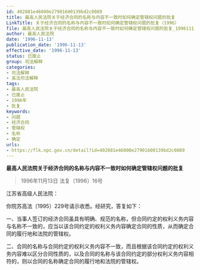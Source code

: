 ```yaml
---
id: 402881e46000e27901600139bd2c0089
title: 最高人民法院关于经济合同的名称与内容不一致时如何确定管辖权问题的批复
LinkTitle: 关于经济合同的名称与内容不一致时如何确定管辖权问题的批复（1996）
file: 最高人民法院关于经济合同的名称与内容不一致时如何确定管辖权问题的批复_19961113_402881e46000e27901600139bd2c0089.docx
author: 最高人民法院
date: '1996-11-13'
publication_date: '1996-11-13'
effective_date: '1996-11-13'
status: 已废止
group: 司法解释
categories:
- 司法解释
- 高法司法解释
tags:
- 最高人民法院
- 已废止
- 1996年
- 批复
keywords:
- 问题
- 经济合同
- 管辖权
- 名称
- 确定
urls:
- https://flk.npc.gov.cn/detail?id=402881e46000e27901600139bd2c0089
---
```


**最高人民法院关于经济合同的名称与内容不一致时如何确定管辖权问题的批复**

> 1996年11月13日 法复〔1996〕16号

江苏省高级人民法院：

你院苏高法〔1995〕229号请示收悉。经研究，答复如下：

一、当事人签订的经济合同虽具有明确、规范的名称，但合同约定的权利义务内容与名称不一致的，应当以该合同约定的权利义务内容确定合同的性质，从而确定合同的履行地和法院的管辖权。

二、合同的名称与合同约定的权利义务内容不一致，而且根据该合同约定的权利义务内容难以区分合同性质的，以及合同的名称与该合同约定的部分权利义务内容相符的，则以合同的名称确定合同的履行地和法院的管辖权。
